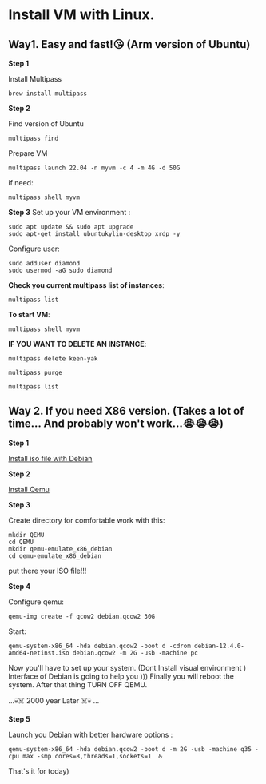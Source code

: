 # Install VM with Linux. 

## Way1. Easy and fast!😘 (Arm version of Ubuntu)

**Step 1**

Install Multipass
```
brew install multipass
```

**Step 2** 

Find version of Ubuntu
``` 
multipass find
```

Prepare VM
```
multipass launch 22.04 -n myvm -c 4 -m 4G -d 50G
```

if need:
```
multipass shell myvm
```

**Step 3**
Set up your VM environment :

```
sudo apt update && sudo apt upgrade
sudo apt-get install ubuntukylin-desktop xrdp -y
```

Configure user:

```
sudo adduser diamond
sudo usermod -aG sudo diamond
```

**Check you current multipass list of instances**:

```
multipass list
```

**To start VM**:

```
multipass shell myvm
```

**IF YOU WANT TO DELETE AN INSTANCE**:
```
multipass delete keen-yak
```
```
multipass purge
```
```
multipass list
```


## Way 2. If you need X86 version. (Takes a lot of time... And probably won't work...😭😭😭)

**Step 1**

[Install iso file with Debian](https://www.debian.org)

**Step 2**

[Install Qemu](https://github.com/NorthCapDiamond/Mac-users-life/blob/main/Install-Qemu.md)

**Step 3**

Create directory for comfortable work with this:

```
mkdir QEMU
cd QEMU
mkdir qemu-emulate_x86_debian
cd qemu-emulate_x86_debian
```

put there your ISO file!!!

**Step 4**

Configure qemu:

```
qemu-img create -f qcow2 debian.qcow2 30G
```

Start:

```
qemu-system-x86_64 -hda debian.qcow2 -boot d -cdrom debian-12.4.0-amd64-netinst.iso	debian.qcow2 -m 2G -usb -machine pc
```

Now you'll have to set up your system. (Dont Install visual environment ) Interface of Debian is going to help you )))
Finally you will reboot the system. 
After that thing TURN OFF QEMU.

...💀☠️ 2000 year Later ☠️💀 ...

**Step 5**

Launch you Debian with better hardware options :

```
qemu-system-x86_64 -hda debian.qcow2 -boot d -m 2G -usb -machine q35 -cpu max -smp cores=8,threads=1,sockets=1  &
```



That's it for today)
